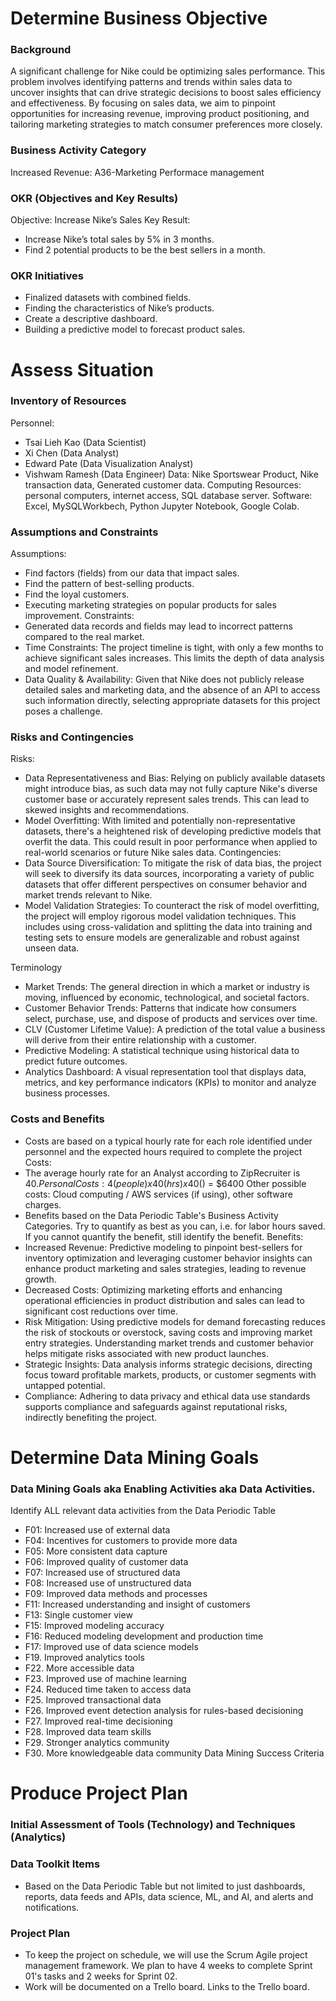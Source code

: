 # Determine Business Objective
### Background
A significant challenge for Nike could be optimizing sales performance. This problem involves identifying patterns and trends within sales data to uncover insights that can drive strategic decisions to boost sales efficiency and effectiveness. By focusing on sales data, we aim to pinpoint opportunities for increasing revenue, improving product positioning, and tailoring marketing strategies to match consumer preferences more closely.
### Business Activity Category
Increased Revenue: A36-Marketing Performace management
### OKR (Objectives and Key Results)
Objective: Increase Nike’s Sales
Key Result: 
- Increase Nike’s total sales by 5% in 3 months. 
- Find 2 potential products to be the best sellers in a month.  
### OKR Initiatives
- Finalized datasets with combined fields.
- Finding the characteristics of Nike’s products.
- Create a descriptive dashboard.
- Building a predictive model to forecast product sales.

# Assess Situation
### Inventory of Resources
Personnel: 
- Tsai Lieh Kao (Data Scientist)
- Xi Chen (Data Analyst)
- Edward Pate (Data Visualization Analyst)
- Vishwam Ramesh (Data Engineer)
Data: Nike Sportswear Product, Nike transaction data, Generated customer data.
Computing Resources: personal computers, internet access, SQL database server.
Software: Excel, MySQLWorkbech, Python Jupyter Notebook, Google Colab.
### Assumptions and Constraints
Assumptions: 
- Find factors (fields) from our data that impact sales.
- Find the pattern of best-selling products.
- Find the loyal customers.
- Executing marketing strategies on popular products for sales improvement.
Constraints:
- Generated data records and fields may lead to incorrect patterns compared to the real market.
- Time Constraints: The project timeline is tight, with only a few months to achieve significant sales increases. This limits the depth of data analysis and model refinement.
- Data Quality & Availability: Given that Nike does not publicly release detailed sales and marketing data, and the absence of an API to access such information directly, selecting appropriate datasets for this project poses a challenge.
### Risks and Contingencies
Risks:
- Data Representativeness and Bias: Relying on publicly available datasets might introduce bias, as such data may not fully capture Nike's diverse customer base or accurately represent sales trends. This can lead to skewed insights and recommendations.
- Model Overfitting: With limited and potentially non-representative datasets, there's a heightened risk of developing predictive models that overfit the data. This could result in poor performance when applied to real-world scenarios or future Nike sales data.
Contingencies:
- Data Source Diversification: To mitigate the risk of data bias, the project will seek to diversify its data sources, incorporating a variety of public datasets that offer different perspectives on consumer behavior and market trends relevant to Nike.
- Model Validation Strategies: To counteract the risk of model overfitting, the project will employ rigorous model validation techniques. This includes using cross-validation and splitting the data into training and testing sets to ensure models are generalizable and robust against unseen data.

Terminology
- Market Trends: The general direction in which a market or industry is moving, influenced by economic, technological, and societal factors.
- Customer Behavior Trends: Patterns that indicate how consumers select, purchase, use, and dispose of products and services over time.
- CLV (Customer Lifetime Value): A prediction of the total value a business will derive from their entire relationship with a customer.
- Predictive Modeling: A statistical technique using historical data to predict future outcomes.
- Analytics Dashboard: A visual representation tool that displays data, metrics, and key performance indicators (KPIs) to monitor and analyze business processes.
### Costs and Benefits
- Costs are based on a typical hourly rate for each role identified under personnel and the expected hours required to complete the project
Costs:
- The average hourly rate for an Analyst according to ZipRecruiter is $40.
Personal Costs: 4 (people) x 40 (hrs) x 40 ($) = $6400
Other possible costs: Cloud computing / AWS services (if using), other software charges.
- Benefits based on the Data Periodic Table's Business Activity Categories. Try to quantify as best as you can, i.e. for labor hours saved. If you cannot quantify the benefit, still identify the benefit.
Benefits:
- Increased Revenue: Predictive modeling to pinpoint best-sellers for inventory optimization and leveraging customer behavior insights can enhance product marketing and sales strategies, leading to revenue growth.
- Decreased Costs: Optimizing marketing efforts and enhancing operational efficiencies in product distribution and sales can lead to significant cost reductions over time.
- Risk Mitigation: Using predictive models for demand forecasting reduces the risk of stockouts or overstock, saving costs and improving market entry strategies. Understanding market trends and customer behavior helps mitigate risks associated with new product launches.
- Strategic Insights: Data analysis informs strategic decisions, directing focus toward profitable markets, products, or customer segments with untapped potential.
- Compliance: Adhering to data privacy and ethical data use standards supports compliance and safeguards against reputational risks, indirectly benefiting the project.

# Determine Data Mining Goals
### Data Mining Goals aka Enabling Activities aka Data Activities.
Identify ALL relevant data activities from the Data Periodic Table
- F01: Increased use of external data
- F04: Incentives for customers to provide more data
- F05: More consistent data capture
- F06: Improved quality of customer data
- F07: Increased use of structured data
- F08: Increased use of unstructured data
- F09: Improved data methods and processes
- F11: Increased understanding and insight of customers
- F13: Single customer view
- F15: Improved modeling accuracy
- F16: Reduced modeling development and production time
- F17: Improved use of data science models
- F19. Improved analytics tools
- F22. More accessible data
- F23. Improved use of machine learning
- F24. Reduced time taken to access data
- F25. Improved transactional data
- F26. Improved event detection analysis for rules-based decisioning
- F27. Improved real-time decisioning
- F28. Improved data team skills
- F29. Stronger analytics community
- F30. More knowledgeable data community
Data Mining Success Criteria
	
# Produce Project Plan
### Initial Assessment of Tools (Technology) and Techniques (Analytics)
### Data Toolkit Items
- Based on the Data Periodic Table but not limited to just dashboards, reports, data feeds and APIs, data science, ML, and AI, and alerts and notifications.
### Project Plan
- To keep the project on schedule, we will use the Scrum Agile project management framework. We plan to have 4 weeks to complete Sprint 01's tasks and 2 weeks for Sprint 02.
- Work will be documented on a Trello board. Links to the Trello board.
